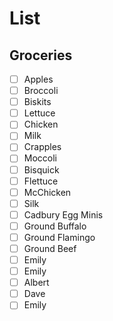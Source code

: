 # List

## Groceries


- [ ] Apples
- [ ] Broccoli
- [ ] Biskits
- [ ] Lettuce
- [ ] Chicken
- [ ] Milk
- [ ] Crapples
- [ ] Moccoli
- [ ] Bisquick
- [ ] Flettuce
- [ ] McChicken
- [ ] Silk
- [ ] Cadbury Egg Minis
- [ ] Ground Buffalo
- [ ] Ground Flamingo
- [ ] Ground Beef
- [ ] Emily
- [ ] Emily
- [ ] Albert
- [ ] Dave
- [ ] Emily
